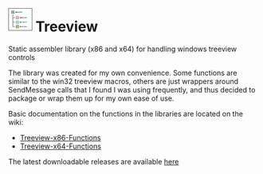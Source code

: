 # ![](../assets/Treeview.png) Treeview

Static assembler library (x86 and x64) for handling windows treeview controls

The library was created for my own convenience. Some functions are similar to the win32 treeview macros, others are just wrappers around SendMessage calls that I found I was using frequently, and thus decided to package or wrap them up for my own ease of use.

Basic documentation on the functions in the libraries are located on the wiki: 
* [Treeview-x86-Functions](https://github.com/mrfearless/libraries/wiki/Treeview-x86-Functions)
* [Treeview-x64-Functions](https://github.com/mrfearless/libraries/wiki/Treeview-x64-Functions)

The latest downloadable releases are available [here](https://github.com/mrfearless/libraries/releases)

